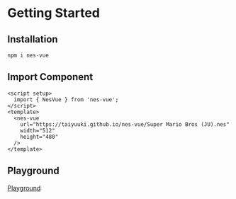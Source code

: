 # Getting Started

## Installation

```shell
npm i nes-vue
```
## Import Component

```vue
<script setup>
  import { NesVue } from 'nes-vue';
</script>
<template>
  <nes-vue
    url="https://taiyuuki.github.io/nes-vue/Super Mario Bros (JU).nes"
    width="512"
    height="480"
  />
</template>
```

## Playground

[Playground](https://taiyuuki.github.io/nes-vue)